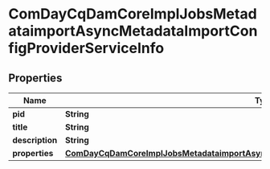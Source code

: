 

# ComDayCqDamCoreImplJobsMetadataimportAsyncMetadataImportConfigProviderServiceInfo

## Properties

Name | Type | Description | Notes
------------ | ------------- | ------------- | -------------
**pid** | **String** |  |  [optional]
**title** | **String** |  |  [optional]
**description** | **String** |  |  [optional]
**properties** | [**ComDayCqDamCoreImplJobsMetadataimportAsyncMetadataImportConfigProviderServiceProperties**](ComDayCqDamCoreImplJobsMetadataimportAsyncMetadataImportConfigProviderServiceProperties.md) |  |  [optional]



